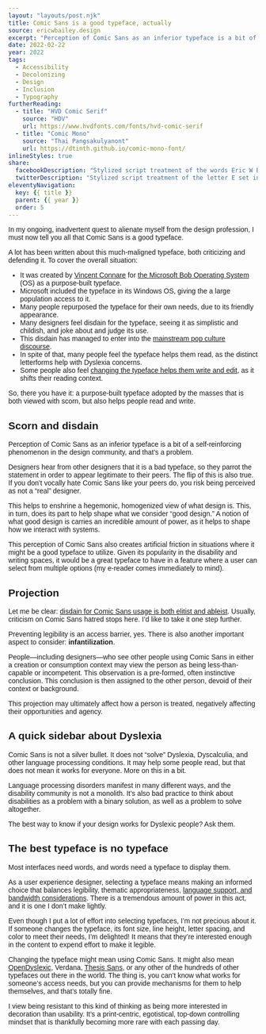 ```yaml
---
layout: "layouts/post.njk"
title: Comic Sans is a good typeface, actually
source: ericwbailey.design
excerpt: "Perception of Comic Sans as an inferior typeface is a bit of a self-reinforcing phenomenon in the design community, and that’s a problem."
date: 2022-02-22
year: 2022
tags:
  - Accessibility
  - Decolonizing
  - Design
  - Inclusion
  - Typography
furtherReading:
  - title: "HVD Comic Serif"
    source: "HDV"
    url: https://www.hvdfonts.com/fonts/hvd-comic-serif
  - title: "Comic Mono"
    source: "Thai Pangsakulyanont"
    url: https://dtinth.github.io/comic-mono-font/
inlineStyles: true
share:
  facebookDescription: "Stylized script treatment of the words Eric W Bailey set in Comic Sans."
  twitterDescription: "Stylized script treatment of the letter E set in Comic Sans."
eleventyNavigation:
  key: {{ title }}
  parent: {{ year }}
  order: 5
---
```


<style>
  body {
    font-family: "Comic Sans MS", "Comic Sans", "ChalkboardSE-Regular", sans-serif;
  }
</style>

In my ongoing, inadvertent quest to alienate myself from the design profession, I must now tell you all that Comic Sans is a good typeface.

A lot has been written about this much-maligned typeface, both criticizing and defending it. To cover the overall situation:

- It was created by [Vincent Connare](https://en.wikipedia.org/wiki/Vincent_Connare) for [the Microsoft Bob Operating System](https://en.wikipedia.org/wiki/Microsoft_Bob) (OS) as a purpose-built typeface.
- Microsoft included the typeface in its Windows OS, giving the a large population access to it.
- Many people repurposed the typeface for their own needs, due to its friendly appearance.
- Many designers feel disdain for the typeface, seeing it as simplistic and childish, and joke about and judge its use.
- This disdain has managed to enter into the [mainstream pop culture discourse](https://www.youtube.com/watch?v=zq7Eki5EZ8o).
- In spite of that, many people feel the typeface helps them read, as the distinct letterforms help with Dyslexia concerns.
- Some people also feel [changing the typeface helps them write and edit](https://www.themarysue.com/comic-sans-writing/), as it shifts their reading context.

So, there you have it: a purpose-built typeface adopted by the masses that is both viewed with scorn, but also helps people read and write.

## Scorn and disdain

Perception of Comic Sans as an inferior typeface is a bit of a self-reinforcing phenomenon in the design community, and that’s a problem.

Designers hear from other designers that it is a bad typeface, so they parrot the statement in order to appear legitimate to their peers. The flip of this is also true. If you don’t vocally hate Comic Sans like your peers do, you risk being perceived as not a “real” designer.

This helps to enshrine a hegemonic, homogenized view of what design is. This, in turn, does its part to help shape what we consider “good design.” A notion of what good design is carries an incredible amount of power, as it helps to shape how we interact with systems.

This perception of Comic Sans also creates artificial friction in situations where it might be a good typeface to utilize. Given its popularity in the disability and writing spaces, it would be a great typeface to have in a feature where a user can select from multiple options (my e-reader comes immediately to mind).

## Projection

Let me be clear: [disdain for Comic Sans usage is both elitist and ableist](https://theestablishment.co/hating-comic-sans-is-ableist-bc4a4de87093/). Usually, criticism on Comic Sans hatred stops here. I’d like to take it one step further.

Preventing legibility is an access barrier, yes. There is also another important aspect to consider: <strong>infantilization</strong>.

People—including designers—who see other people using Comic Sans in either a creation or consumption context may view the person as being less-than-capable or incompetent. This observation is a pre-formed, often instinctive conclusion. This conclusion is then assigned to the other person, devoid of their context or background.

This projection may ultimately affect how a person is treated, negatively affecting their opportunities and agency.

## A quick sidebar about Dyslexia

Comic Sans is not a silver bullet. It does not “solve” Dyslexia, Dyscalculia, and other language processing conditions. It may help some people read, but that does not mean it works for everyone. More on this in a bit.

Language processing disorders manifest in many different ways, and the disability community is not a monolith. It’s also bad practice to think about disabilities as a problem with a binary solution, as well as a problem to solve altogether.

The best way to know if your design works for Dyslexic people? Ask them.

## The best typeface is no typeface

Most interfaces need words, and words need a typeface to display them.

As a user experience designer, selecting a typeface means making an informed choice that balances legibility, thematic appropriateness, [language support, and bandwidth considerations](https://ericwbailey.design/writing/to-subset-or-not-subset-fonts/). There is a tremendous amount of power in this act, and it is one I don’t make lightly.

Even though I put a lot of effort into selecting typefaces, I’m not precious about it. If someone changes the typeface, its font size, line height, letter spacing, and color to meet their needs, I’m delighted! It means that they’re interested enough in the content to expend effort to make it legible.

Changing the typeface might mean using Comic Sans. It might also mean [OpenDyslexic](https://opendyslexic.org/), Verdana, [Thesis Sans](https://en.wikipedia.org/wiki/Thesis_(typeface)), or any other of the hundreds of other typefaces out there in the world. The thing is, you can’t know what works for someone’s access needs, but you can provide mechanisms for them to help themselves, and that’s totally fine.

I view being resistant to this kind of thinking as being more interested in decoration than usability. It’s a print-centric, egotistical, top-down controlling mindset that is thankfully becoming more rare with each passing day.
